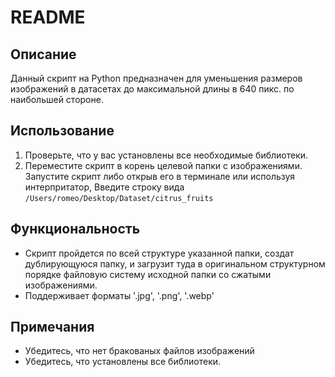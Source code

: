 # README

## Описание
Данный скрипт на Python предназначен для уменьшения размеров изображений в датасетах до максимальной длины в 640 пикс. по наибольшей стороне.

## Использование
1. Проверьте, что у вас установлены все необходимые библиотеки.
2. Переместите скрипт в корень целевой папки с изображениями. Запустите скрипт либо открыв его в терминале или используя интерпритатор,  Введите строку вида `/Users/romeo/Desktop/Dataset/citrus_fruits`


## Функциональность
- Скрипт пройдется по всей структуре указанной папки, создат дублирующуюся папку, и загрузит туда в оригинальном структурном порядке файловую систему исходной папки со сжатыми изображениями.
- Поддерживает форматы '.jpg', '.png', '.webp'
## Примечания
- Убедитесь, что нет бракованых файлов изображений
- Убедитесь, что установлены все библиотеки.
